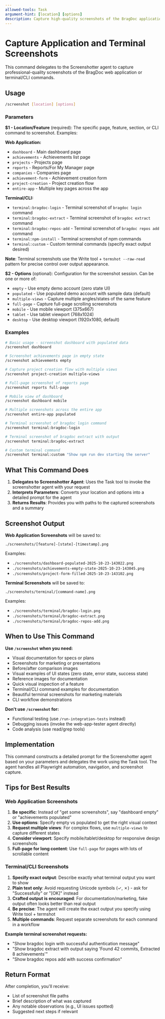 ```yaml
---
allowed-tools: Task
argument-hint: [location] [options]
description: Capture high-quality screenshots of the BragDoc application or terminal/CLI commands
---
```


# Capture Application and Terminal Screenshots

This command delegates to the Screenshotter agent to capture professional-quality screenshots of the BragDoc web application or terminal/CLI commands.

## Usage

```bash
/screenshot [location] [options]
```

### Parameters

**$1 - Location/Feature** (required):
The specific page, feature, section, or CLI command to screenshot. Examples:

**Web Application:**
- `dashboard` - Main dashboard page
- `achievements` - Achievements list page
- `projects` - Projects page
- `reports` - Reports/For My Manager page
- `companies` - Companies page
- `achievement-form` - Achievement creation form
- `project-creation` - Project creation flow
- `entire-app` - Multiple key pages across the app

**Terminal/CLI:**
- `terminal:bragdoc-login` - Terminal screenshot of `bragdoc login` command
- `terminal:bragdoc-extract` - Terminal screenshot of `bragdoc extract` command
- `terminal:bragdoc-repos-add` - Terminal screenshot of `bragdoc repos add` command
- `terminal:npm-install` - Terminal screenshot of npm commands
- `terminal:custom` - Custom terminal commands (specify exact output desired)

**Note**: Terminal screenshots use the Write tool + `termshot --raw-read` pattern for precise control over output appearance.

**$2 - Options** (optional):
Configuration for the screenshot session. Can be one or more of:
- `empty` - Use empty demo account (zero state UI)
- `populated` - Use populated demo account with sample data (default)
- `multiple-views` - Capture multiple angles/states of the same feature
- `full-page` - Capture full-page scrolling screenshots
- `mobile` - Use mobile viewport (375x667)
- `tablet` - Use tablet viewport (768x1024)
- `desktop` - Use desktop viewport (1920x1080, default)

### Examples

```bash
# Basic usage - screenshot dashboard with populated data
/screenshot dashboard

# Screenshot achievements page in empty state
/screenshot achievements empty

# Capture project creation flow with multiple views
/screenshot project-creation multiple-views

# Full-page screenshot of reports page
/screenshot reports full-page

# Mobile view of dashboard
/screenshot dashboard mobile

# Multiple screenshots across the entire app
/screenshot entire-app populated

# Terminal screenshot of bragdoc login command
/screenshot terminal:bragdoc-login

# Terminal screenshot of bragdoc extract with output
/screenshot terminal:bragdoc-extract

# Custom terminal command
/screenshot terminal:custom "Show npm run dev starting the server"
```

## What This Command Does

1. **Delegates to Screenshotter Agent**: Uses the Task tool to invoke the screenshotter agent with your request
2. **Interprets Parameters**: Converts your location and options into a detailed prompt for the agent
3. **Returns Results**: Provides you with paths to the captured screenshots and a summary

## Screenshot Output

**Web Application Screenshots** will be saved to:
```
./screenshots/[feature]-[state]-[timestamp].png
```

Examples:
- `./screenshots/dashboard-populated-2025-10-23-143022.png`
- `./screenshots/achievements-empty-state-2025-10-23-143045.png`
- `./screenshots/project-form-filled-2025-10-23-143102.png`

**Terminal Screenshots** will be saved to:
```
./screenshots/terminal/[command-name].png
```

Examples:
- `./screenshots/terminal/bragdoc-login.png`
- `./screenshots/terminal/bragdoc-extract.png`
- `./screenshots/terminal/bragdoc-repos-add.png`

## When to Use This Command

**Use `/screenshot` when you need:**
- Visual documentation for specs or plans
- Screenshots for marketing or presentations
- Before/after comparison images
- Visual examples of UI states (zero state, error state, success state)
- Reference images for documentation
- Quick visual inspection of a feature
- Terminal/CLI command examples for documentation
- Beautiful terminal screenshots for marketing materials
- CLI workflow demonstrations

**Don't use `/screenshot` for:**
- Functional testing (use `/run-integration-tests` instead)
- Debugging issues (invoke the web-app-tester agent directly)
- Code analysis (use read/grep tools)

## Implementation

This command constructs a detailed prompt for the Screenshotter agent based on your parameters and delegates the work using the Task tool. The agent handles all Playwright automation, navigation, and screenshot capture.

## Tips for Best Results

### Web Application Screenshots

1. **Be specific**: Instead of "get some screenshots", say "dashboard empty" or "achievements populated"
2. **Use options**: Specify empty vs populated to get the right visual context
3. **Request multiple views**: For complex flows, use `multiple-views` to capture different states
4. **Consider viewport**: Specify mobile/tablet/desktop for responsive design screenshots
5. **Full-page for long content**: Use `full-page` for pages with lots of scrollable content

### Terminal/CLI Screenshots

1. **Specify exact output**: Describe exactly what terminal output you want to show
2. **Plain text only**: Avoid requesting Unicode symbols (✓, ✗) - ask for "Successfully" or "[OK]" instead
3. **Crafted output is encouraged**: For documentation/marketing, fake output often looks better than real output
4. **Be precise**: The agent will create the exact output you specify using Write tool + termshot
5. **Multiple commands**: Request separate screenshots for each command in a workflow

**Example terminal screenshot requests:**
- "Show bragdoc login with successful authentication message"
- "Show bragdoc extract with output saying 'Found 42 commits, Extracted 8 achievements'"
- "Show bragdoc repos add with success confirmation"

## Return Format

After completion, you'll receive:
- List of screenshot file paths
- Brief description of what was captured
- Any notable observations (e.g., UI issues spotted)
- Suggested next steps if relevant
